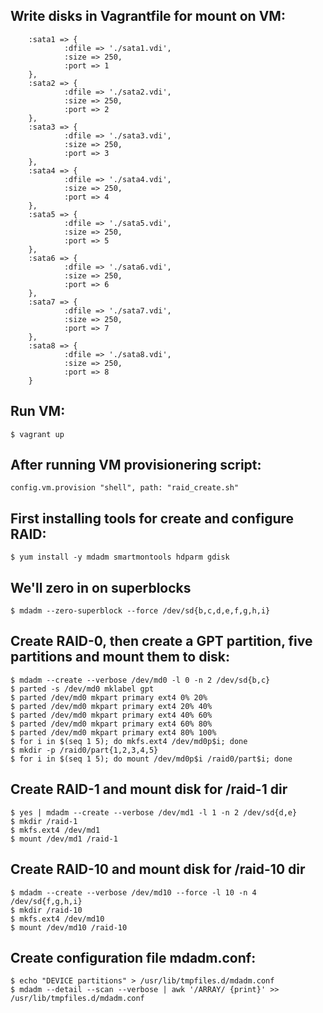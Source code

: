 ## Write disks in Vagrantfile for mount on VM:
```
    :sata1 => {
            :dfile => './sata1.vdi',
            :size => 250,
            :port => 1
    },
    :sata2 => {
            :dfile => './sata2.vdi',
            :size => 250,
            :port => 2
    },
    :sata3 => {
            :dfile => './sata3.vdi',
            :size => 250,
            :port => 3
    },
    :sata4 => {
            :dfile => './sata4.vdi',
            :size => 250,
            :port => 4
    },
    :sata5 => {
            :dfile => './sata5.vdi',
            :size => 250,
            :port => 5
    },
    :sata6 => {
            :dfile => './sata6.vdi',
            :size => 250,
            :port => 6
    },
    :sata7 => {
            :dfile => './sata7.vdi',
            :size => 250,
            :port => 7
    },
    :sata8 => {
            :dfile => './sata8.vdi',
            :size => 250,
            :port => 8
    }
```

## Run VM:
```
$ vagrant up
```

## After running VM provisionering script:
```
config.vm.provision "shell", path: "raid_create.sh"
```

## First installing tools for create and configure RAID:
```
$ yum install -y mdadm smartmontools hdparm gdisk
```

## We'll zero in on superblocks
```
$ mdadm --zero-superblock --force /dev/sd{b,c,d,e,f,g,h,i}
```

## Create RAID-0, then create a GPT partition, five partitions and mount them to disk:
```
$ mdadm --create --verbose /dev/md0 -l 0 -n 2 /dev/sd{b,c}
$ parted -s /dev/md0 mklabel gpt
$ parted /dev/md0 mkpart primary ext4 0% 20%
$ parted /dev/md0 mkpart primary ext4 20% 40%
$ parted /dev/md0 mkpart primary ext4 40% 60%
$ parted /dev/md0 mkpart primary ext4 60% 80%
$ parted /dev/md0 mkpart primary ext4 80% 100%
$ for i in $(seq 1 5); do mkfs.ext4 /dev/md0p$i; done
$ mkdir -p /raid0/part{1,2,3,4,5}
$ for i in $(seq 1 5); do mount /dev/md0p$i /raid0/part$i; done
```

## Create RAID-1 and mount disk for /raid-1 dir
```
$ yes | mdadm --create --verbose /dev/md1 -l 1 -n 2 /dev/sd{d,e}
$ mkdir /raid-1
$ mkfs.ext4 /dev/md1
$ mount /dev/md1 /raid-1
```

## Create RAID-10 and mount disk for /raid-10 dir
```
$ mdadm --create --verbose /dev/md10 --force -l 10 -n 4 /dev/sd{f,g,h,i}
$ mkdir /raid-10
$ mkfs.ext4 /dev/md10
$ mount /dev/md10 /raid-10
```

## Create configuration file mdadm.conf:
```
$ echo "DEVICE partitions" > /usr/lib/tmpfiles.d/mdadm.conf 
$ mdadm --detail --scan --verbose | awk '/ARRAY/ {print}' >> /usr/lib/tmpfiles.d/mdadm.conf
```
